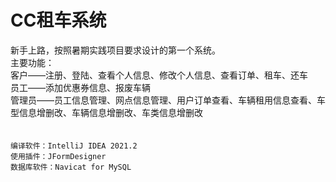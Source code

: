 CC租车系统
====
新手上路，按照暑期实践项目要求设计的第一个系统。<br>
主要功能：<br>
客户——注册、登陆、查看个人信息、修改个人信息、查看订单、租车、还车<br>
员工——添加优惠券信息、报废车辆<br>
管理员——员工信息管理、网点信息管理、用户订单查看、车辆租用信息查看、车型信息增删改、车辆信息增删改、车类信息增删改<br>
<br><br>
`编译软件：IntelliJ IDEA 2021.2`<br>
`使用插件：JFormDesigner`<br>
`数据库软件：Navicat for MySQL`<br>
